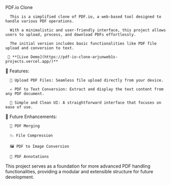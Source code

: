 PDF.io Clone

      This is a simplified clone of PDF.io, a web-based tool designed to handle various PDF operations. 
      
      With a minimalistic and user-friendly interface, this project allows users to upload, process, and download PDFs effortlessly. 
      
      The initial version includes basic functionalities like PDF file upload and conversion to text.
      
     🚀 **[Live Demo](https://pdf-io-clone-arjunweb1s-projects.vercel.app/)**

🚀 Features:

      📄 Upload PDF Files: Seamless file upload directly from your device.
      
      ✍️ PDF to Text Conversion: Extract and display the text content from any PDF document.
      
      🎨 Simple and Clean UI: A straightforward interface that focuses on ease of use.
      

🔧 Future Enhancements:

      🔗 PDF Merging
      
      📉 File Compression
      
      🖼️ PDF to Image Conversion
      
      📝 PDF Annotations
  
This project serves as a foundation for more advanced PDF handling functionalities, providing a modular and extensible structure for future development.
